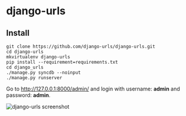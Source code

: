 django-urls
===========

## Install

    git clone https://github.com/django-urls/django-urls.git
    cd django-urls
    mkvirtualenv django-urls
    pip install --requirement=requirements.txt
    cd django_urls
    ./manage.py syncdb --noinput
    ./manage.py runserver

Go to http://127.0.0.1:8000/admin/ and login with username: **admin** and password: **admin**.

![django-urls screenshot](https://raw.github.com/django-urls/django-urls/master/screenshot.png "")
